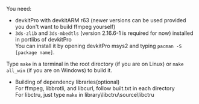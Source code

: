 You need:

 - devkitPro with devkitARM r63 (newer versions can be used provided you don't want to build ffmpeg yourself)
 - ```3ds-zlib``` and ```3ds-mbedtls``` (version 2.16.6-1 is required for now) installed in portlibs of devkitPro  
   You can install it by opening devkitPro msys2 and typing ```pacman -S [package name]```.

Type ```make``` in a  terminal in the root directory (if you are on Linux) or ```make all_win``` (if you are on Windows) to build it.  

 - Building of dependency libraries(optional)  
   For ffmpeg, libbrotli, and libcurl, follow built.txt in each directory  
   For libctru, just type ```make``` in library\libctru\source\libctru  
